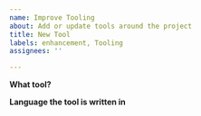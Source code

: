 ```yaml
---
name: Improve Tooling
about: Add or update tools around the project
title: New Tool
labels: enhancement, Tooling
assignees: ''

---
```


**What tool?**

**Language the tool is written in**
